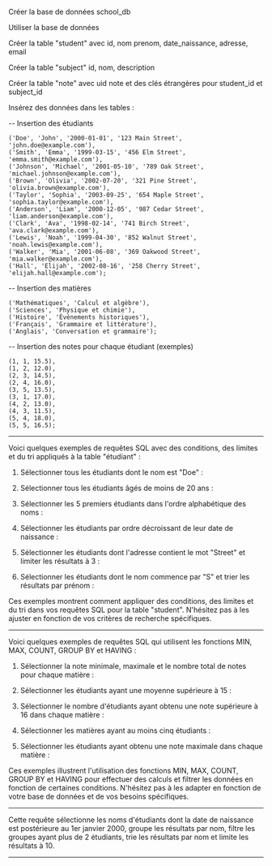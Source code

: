 Créer la base de données school_db

Utiliser la base de données

Créer la table "student" avec id, nom prenom, date_naissance, adresse, email

Créer la table "subject" id, nom, description

Créer la table "note" avec uid note et des clés étrangères pour student_id et subject_id

Insérez des données dans les tables :

-- Insertion des étudiants

    ('Doe', 'John', '2000-01-01', '123 Main Street', 'john.doe@example.com'),
    ('Smith', 'Emma', '1999-03-15', '456 Elm Street', 'emma.smith@example.com'),
    ('Johnson', 'Michael', '2001-05-10', '789 Oak Street', 'michael.johnson@example.com'),
    ('Brown', 'Olivia', '2002-07-20', '321 Pine Street', 'olivia.brown@example.com'),
    ('Taylor', 'Sophia', '2003-09-25', '654 Maple Street', 'sophia.taylor@example.com'),
    ('Anderson', 'Liam', '2000-12-05', '987 Cedar Street', 'liam.anderson@example.com'),
    ('Clark', 'Ava', '1998-02-14', '741 Birch Street', 'ava.clark@example.com'),
    ('Lewis', 'Noah', '1999-04-30', '852 Walnut Street', 'noah.lewis@example.com'),
    ('Walker', 'Mia', '2001-06-08', '369 Oakwood Street', 'mia.walker@example.com'),
    ('Hall', 'Elijah', '2002-08-16', '258 Cherry Street', 'elijah.hall@example.com');

-- Insertion des matières

    ('Mathématiques', 'Calcul et algèbre'),
    ('Sciences', 'Physique et chimie'),
    ('Histoire', 'Événements historiques'),
    ('Français', 'Grammaire et littérature'),
    ('Anglais', 'Conversation et grammaire');

-- Insertion des notes pour chaque étudiant (exemples)

    (1, 1, 15.5),
    (1, 2, 12.0),
    (2, 3, 14.5),
    (2, 4, 16.0),
    (3, 5, 13.5),
    (3, 1, 17.0),
    (4, 2, 13.0),
    (4, 3, 11.5),
    (5, 4, 18.0),
    (5, 5, 16.5);

---

Voici quelques exemples de requêtes SQL avec des conditions, des limites et du tri appliqués à la table "étudiant" :

1. Sélectionner tous les étudiants dont le nom est "Doe" :

2. Sélectionner tous les étudiants âgés de moins de 20 ans :

3. Sélectionner les 5 premiers étudiants dans l'ordre alphabétique des noms :

4. Sélectionner les étudiants par ordre décroissant de leur date de naissance :

5. Sélectionner les étudiants dont l'adresse contient le mot "Street" et limiter les résultats à 3 :

6. Sélectionner les étudiants dont le nom commence par "S" et trier les résultats par prénom :

Ces exemples montrent comment appliquer des conditions, des limites et du tri dans vos requêtes SQL pour la table "student". N'hésitez pas à les ajuster en fonction de vos critères de recherche spécifiques.

---

Voici quelques exemples de requêtes SQL qui utilisent les fonctions MIN, MAX, COUNT, GROUP BY et HAVING :

1. Sélectionner la note minimale, maximale et le nombre total de notes pour chaque matière :

2. Sélectionner les étudiants ayant une moyenne supérieure à 15 :

3. Sélectionner le nombre d'étudiants ayant obtenu une note supérieure à 16 dans chaque matière :

4. Sélectionner les matières ayant au moins cinq étudiants :

5. Sélectionner les étudiants ayant obtenu une note maximale dans chaque matière :

Ces exemples illustrent l'utilisation des fonctions MIN, MAX, COUNT, GROUP BY et HAVING pour effectuer des calculs et filtrer les données en fonction de certaines conditions.
N'hésitez pas à les adapter en fonction de votre base de données et de vos besoins spécifiques.

---

Cette requête sélectionne les noms d'étudiants dont la date de naissance est postérieure au 1er janvier 2000, groupe les résultats par nom, filtre les groupes ayant plus de 2 étudiants, trie les résultats par nom et limite les résultats à 10.



---


